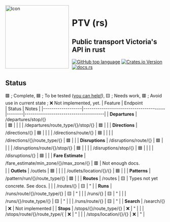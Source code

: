 <img width="200" height="200" align="left" style="float: left; margin: 0 10px 0 0;" alt="Icon" src="https://github.com/tascord/ptvrs/blob/main/icon.png?raw=true"> 

# PTV (rs)
## Public transport Victoria's API in rust

[![GitHub top language](https://img.shields.io/github/languages/top/tascord/ptvrs?color=0072CE&style=for-the-badge)](#)
[![Crates.io Version](https://img.shields.io/crates/v/ptv?style=for-the-badge)](https://crates.io/crates/ptv)
[![docs.rs](https://img.shields.io/docsrs/ptv?style=for-the-badge)](https://docs.rs/ptv)

## Status
🟩 ; Complete, 🟦 ; To be tested ([you can help!](https://github.com/tascord/ptvrs/issues/new)), 🟨 ; Needs work, 🟥 ; Avoid use in current state ; ❌ Not implemented, yet.
| Feature           | Endpoint<br>                           | Status | Notes                                 |
|-------------------|----------------------------------------|--------|---------------------------------------|
| **Departures**    | /departures/stop/{}<br>                | 🟦     |                                       |
|                   | /departures/route_type/{}/stop/{}      | 🟦     |                                       |
| **Directions**    | /directions/{}                         | 🟦     |                                       |
|                   | /directions/route/{}                   | 🟦     |                                       |
|                   | /directions/{}/route_type/{}           | 🟦     |                                       |
| **Disruptions**   | /disruptions/route/{}                  | 🟦     |                                       |
|                   | /disruptions/route/{}/stop/{}          | 🟦     |                                       |
|                   | /disruptions/stop/{}                   | 🟦     |                                       |
|                   | /disruptions/{}                        | 🟦     |                                       |
| **Fare Estimate** | /fare_estimate/min_zone/{}/max_zone/{} | 🟥     | Not enough docs.<br>                  |
| **Outlets**       | /outlets                               | 🟦     |                                       |
|                   | /outlets/location/{}/{}                | 🟦     |                                       |
| **Patterns**      | /pattern/run/{}/route_type/{}          | 🟦     |                                       |
| **Routes**        | /routes                                | 🟨     | Types not yet concrete. See docs.     |
|                   | /routes/{}                             | 🟨     | "                                     |
| **Runs**          | /runs/route/{}/route_type/{}           | 🟨     | "                                     |
|                   | /runs/{}                               | 🟨     | "                                     |
|                   | /runs/{}/route_type/{}                 | 🟨     | "                                     |
|                   | /runs/route/{}                         | 🟨     | "                                     |
| **Search**        | /search/{}                             | ❌     | Not implemented                       |
| **Stops**         | /stops/{}/route_type/{}                | ❌     | "                                     |
|                   | /stops/route/{}/route_type/{           | ❌     | "                                     |
|                   | /stops/location/{}/{}                  | ❌     | "                                     |

